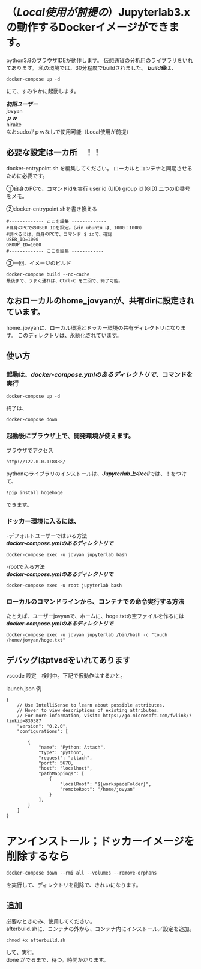 # （***Local使用が前提の***）Jupyterlab3.xの動作するDockerイメージができます。
python3.8のブラウザIDEが動作します。
仮想通貨の分析用のライブラリをいれてあります。
私の環境では、30分程度でbuildされました。
***build後***は、
```shell
docker-compose up -d
```
にて、すみやかに起動します。

***初期ユーザー***  
jovyan  
***ｐｗ***  
hirake  
なおsudoがｐｗなしで使用可能（Local使用が前提）  


## 必要な設定は一カ所　！！
docker-entrypoint.sh を編集してください。
ローカルとコンテナと同期させるために必要です。

①自身のPCで、コマンドidを実行
user id (UID)
group id (GID)
二つのID番号をメモ。

②docker-entrypoint.shを書き換える
```shell
#------------- ここを編集 -------------
#自身のPCでのUSER IDを設定。（win ubuntu は、1000：1000）
#調べるには、自身のPCで、コマンド $ idで、確認
USER_ID=1000
GROUP_ID=1000
#------------- ここを編集 ------------
```

③一回、イメージのビルド
```shell
docker-compose build --no-cache
最後まで、うまく通れば、Ctrl-C を二回で、終了可能。
```

## なおローカルのhome_jovyanが、共有dirに設定されています。
home_jovyanに、ローカル環境とドッカー環境の共有ディレクトリになります。
このディレクトリは、永続化されています。

## 使い方
### 起動は、***docker-compose.ymlのあるディレクトリで***、コマンドを実行
```shell
docker-compose up -d
```

終了は、
```shell
docker-compose down
```
### 起動後にブラウザ上で、開発環境が使えます。
ブラウザでアクセス  
```shell
http://127.0.0.1:8888/
```

pythonのライブラリのインストールは、***Jupyterlab上のcell***では、！をつけて、  
```shell
!pip install hogehoge
```
できます。  

### ドッカー環境に入るには、
-デフォルトユーザーではいる方法  
***docker-compose.ymlのあるディレクトリで***  
```shell
docker-compose exec -u jovyan jupyterlab bash
```

-rootで入る方法  
***docker-compose.ymlのあるディレクトリで***  
```shell
docker-compose exec -u root jupyterlab bash
```

### ローカルのコマンドラインから、コンテナでの命令実行する方法
たとえば、ユーザーjovyanで、ホームに、hoge.txtの空ファイルを作るには  
***docker-compose.ymlのあるディレクトリで***  
```shell
docker-compose exec -u jovyan jupyterlab /bin/bash -c "touch /home/jovyan/hoge.txt"
```

## デバッグはptvsdをいれてあります
vscode 設定　検討中。下記で仮動作はするかと。  

launch.json 例  
```shell
{
    // Use IntelliSense to learn about possible attributes.
    // Hover to view descriptions of existing attributes.
    // For more information, visit: https://go.microsoft.com/fwlink/?linkid=830387
    "version": "0.2.0",
    "configurations": [
    
        {
            "name": "Python: Attach",
            "type": "python",
            "request": "attach",
            "port": 5678,
            "host": "localhost",            
            "pathMappings": [
                {
                    "localRoot": "${workspaceFolder}", 
                    "remoteRoot": "/home/jovyan"
                }
            ],
        }
    ]
}
```


# アンインストール；ドッカーイメージを削除するなら
```shell
docker-compose down --rmi all --volumes --remove-orphans
```
を実行して、ディレクトリを削除で、きれいになります。


## 追加
必要なときのみ、使用してください。  
afterbuild.shに、コンテナの外から、コンテナ内にインストール／設定を追加。  
```shell
chmod +x afterbuild.sh
```
して、実行。  
done がでるまで、待つ。時間かかります。  

